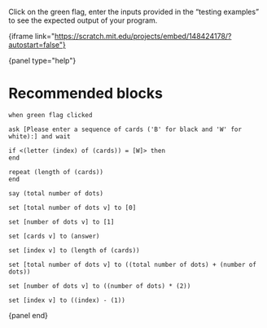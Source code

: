 Click on the green flag, enter the inputs provided in the “testing examples” to see the expected output of your program.

{iframe link="https://scratch.mit.edu/projects/embed/148424178/?autostart=false"}

{panel type="help"}

# Recommended blocks

```scratch
when green flag clicked

ask [Please enter a sequence of cards ('B' for black and 'W' for white):] and wait

if <(letter (index) of (cards)) = [W]> then
end

repeat (length of (cards))
end

say (total number of dots)
```


```scratch
set [total number of dots v] to [0]

set [number of dots v] to [1]

set [cards v] to (answer)

set [index v] to (length of (cards))

set [total number of dots v] to ((total number of dots) + (number of dots))

set [number of dots v] to ((number of dots) * (2))

set [index v] to ((index) - (1))
```

{panel end}

